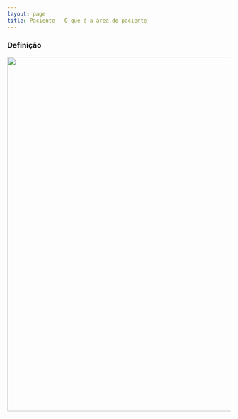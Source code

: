 ```yaml
---
layout: page
title: Paciente - O que é a área do paciente
---
```


### Definição

<p align="center">
  <img alt="" src="" width="800">
</p>

